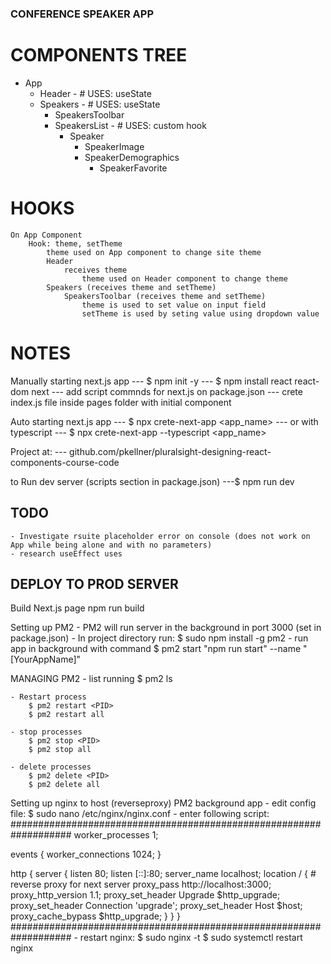 ### CONFERENCE SPEAKER APP

# COMPONENTS TREE

- App
  - Header - # USES: useState
  - Speakers - # USES: useState
    - SpeakersToolbar
    - SpeakersList - # USES: custom hook
      - Speaker
        - SpeakerImage
        - SpeakerDemographics
          - SpeakerFavorite

# HOOKS

    On App Component
        Hook: theme, setTheme
            theme used on App component to change site theme
            Header
                receives theme
                    theme used on Header component to change theme
            Speakers (receives theme and setTheme)
                SpeakersToolbar (receives theme and setTheme)
                    theme is used to set value on input field
                    setTheme is used by seting value using dropdown value

# NOTES

Manually starting next.js app
--- $ npm init -y
--- $ npm install react react-dom next
--- add script commnds for next.js on package.json
--- crete index.js file inside pages folder with initial component

Auto starting next.js app
--- $ npx crete-next-app <app_name>
--- or with typescript
--- $ npx crete-next-app --typescript <app_name>

Project at:
--- github.com/pkellner/pluralsight-designing-react-components-course-code

to Run dev server (scripts section in package.json)
---$ npm run dev

## TODO

    - Investigate rsuite placeholder error on console (does not work on App while being alone and with no parameters)
    - research useEffect uses

## DEPLOY TO PROD SERVER

Build Next.js page
	npm run build

Setting up PM2
	- PM2 will run server in the background in port 3000 (set in package.json)
	- In project directory run:
		$ sudo npm install -g pm2
	- run app in background with command
		$ pm2 start "npm run start" --name "[YourAppName]"
		
MANAGING PM2
	- list running
		$ pm2 ls
	
	- Restart process
		$ pm2 restart <PID>
		$ pm2 restart all
		
	- stop processes
		$ pm2 stop <PID>
		$ pm2 stop all
		
	- delete processes
		$ pm2 delete <PID>
		$ pm2 delete all
		
		
Setting up nginx to host (reverseproxy) PM2 background app
	- edit config file:
		$ sudo nano /etc/nginx/nginx.conf
	- enter following script:
###################################################################
worker_processes  1;

events {
  worker_connections  1024;
}

http {
	server {
			listen       80;
			listen       [::]:80;
			server_name  localhost;
	location / {
					# reverse proxy for next server
					proxy_pass http://localhost:3000;
					proxy_http_version 1.1;
					proxy_set_header Upgrade $http_upgrade;
					proxy_set_header Connection 'upgrade';
					proxy_set_header Host $host;
					proxy_cache_bypass $http_upgrade;
			}
	}
}
###################################################################
	- restart nginx:
		$ sudo nginx -t
		$ sudo systemctl restart nginx

